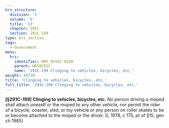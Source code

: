 ```yaml
---
hrs_structure:
  division: '1'
  volume: '5'
  title: '17'
  chapter: 291C
  section: 291C-199
type: hrs_section
tags:
  - Government
menu:
  hrs:
    identifier: HRS_0291C-0199
    parent: HRS0291C
    name: '291C-199 Clinging to vehicles, bicycles, etc.'
weight: 48710
title: 'Clinging to vehicles, bicycles, etc.'
full_title: '291C-199 Clinging to vehicles, bicycles, etc.'
---
```

**[§291C-199] Clinging to vehicles, bicycles, etc.** No person driving a moped shall attach oneself or the moped to any other vehicle, nor permit the rider of a bicycle, coaster, sled, or toy vehicle or any person on roller skates to be or become attached to the moped or the driver. [L 1978, c 175, pt of §15; gen ch 1985]